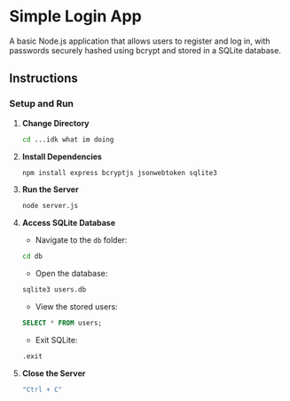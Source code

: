 # Simple Login App

A basic Node.js application that allows users to register and log in, with passwords securely hashed using bcrypt and stored in a SQLite database.

## Instructions

### Setup and Run

1. **Change Directory**
    ```bash
   cd ...idk what im doing
   ```  

2. **Install Dependencies**
   ```bash
   npm install express bcryptjs jsonwebtoken sqlite3
   ```

3. **Run the Server**
   ```bash
   node server.js
   ```

4. **Access SQLite Database**
   - Navigate to the `db` folder:
   ```bash
   cd db
   ```

   - Open the database:
   ```bash
   sqlite3 users.db
   ```

   - View the stored users:
   ```sql
   SELECT * FROM users;
   ```

   - Exit SQLite:
   ```sql
   .exit
   ```

3. **Close the Server**
   ```bash
   "Ctrl + C"
   ```